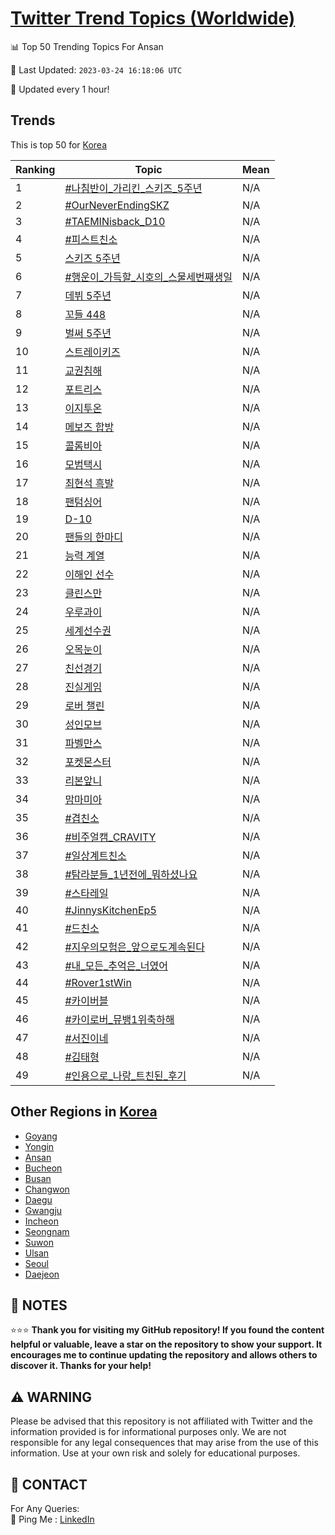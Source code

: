 [Twitter Trend Topics (Worldwide)](https://github.com/ErcinDedeoglu/Twitter-Trend-Topics)
==========


📊 Top 50 Trending Topics For Ansan

📆 Last Updated: `2023-03-24 16:18:06 UTC`

🔧 Updated every 1 hour!


## Trends

This is top 50 for [Korea](</Korea>)

| Ranking | Topic | Mean |
| ------- | ------------ | ------------ |
| 1 | [#나침반이_가리킨_스키즈_5주년](http://twitter.com/search?q=%23%eb%82%98%ec%b9%a8%eb%b0%98%ec%9d%b4_%ea%b0%80%eb%a6%ac%ed%82%a8_%ec%8a%a4%ed%82%a4%ec%a6%88_5%ec%a3%bc%eb%85%84) | N/A |
| 2 | [#OurNeverEndingSKZ](http://twitter.com/search?q=%23OurNeverEndingSKZ) | N/A |
| 3 | [#TAEMINisback_D10](http://twitter.com/search?q=%23TAEMINisback_D10) | N/A |
| 4 | [#피스트친소](http://twitter.com/search?q=%23%ed%94%bc%ec%8a%a4%ed%8a%b8%ec%b9%9c%ec%86%8c) | N/A |
| 5 | [스키즈 5주년](http://twitter.com/search?q=%ec%8a%a4%ed%82%a4%ec%a6%88+5%ec%a3%bc%eb%85%84) | N/A |
| 6 | [#행운이_가득할_시호의_스물세번째생일](http://twitter.com/search?q=%23%ed%96%89%ec%9a%b4%ec%9d%b4_%ea%b0%80%eb%93%9d%ed%95%a0_%ec%8b%9c%ed%98%b8%ec%9d%98_%ec%8a%a4%eb%ac%bc%ec%84%b8%eb%b2%88%ec%a7%b8%ec%83%9d%ec%9d%bc) | N/A |
| 7 | [데뷔 5주년](http://twitter.com/search?q=%eb%8d%b0%eb%b7%94+5%ec%a3%bc%eb%85%84) | N/A |
| 8 | [꼬들 448](http://twitter.com/search?q=%ea%bc%ac%eb%93%a4+448) | N/A |
| 9 | [벌써 5주년](http://twitter.com/search?q=%eb%b2%8c%ec%8d%a8+5%ec%a3%bc%eb%85%84) | N/A |
| 10 | [스트레이키즈](http://twitter.com/search?q=%ec%8a%a4%ed%8a%b8%eb%a0%88%ec%9d%b4%ed%82%a4%ec%a6%88) | N/A |
| 11 | [교권침해](http://twitter.com/search?q=%ea%b5%90%ea%b6%8c%ec%b9%a8%ed%95%b4) | N/A |
| 12 | [포트리스](http://twitter.com/search?q=%ed%8f%ac%ed%8a%b8%eb%a6%ac%ec%8a%a4) | N/A |
| 13 | [이지투온](http://twitter.com/search?q=%ec%9d%b4%ec%a7%80%ed%88%ac%ec%98%a8) | N/A |
| 14 | [메보즈 합방](http://twitter.com/search?q=%eb%a9%94%eb%b3%b4%ec%a6%88+%ed%95%a9%eb%b0%a9) | N/A |
| 15 | [콜롬비아](http://twitter.com/search?q=%ec%bd%9c%eb%a1%ac%eb%b9%84%ec%95%84) | N/A |
| 16 | [모범택시](http://twitter.com/search?q=%eb%aa%a8%eb%b2%94%ed%83%9d%ec%8b%9c) | N/A |
| 17 | [최현석 흑발](http://twitter.com/search?q=%ec%b5%9c%ed%98%84%ec%84%9d+%ed%9d%91%eb%b0%9c) | N/A |
| 18 | [팬텀싱어](http://twitter.com/search?q=%ed%8c%ac%ed%85%80%ec%8b%b1%ec%96%b4) | N/A |
| 19 | [D-10](http://twitter.com/search?q=D-10) | N/A |
| 20 | [팬들의 한마디](http://twitter.com/search?q=%ed%8c%ac%eb%93%a4%ec%9d%98+%ed%95%9c%eb%a7%88%eb%94%94) | N/A |
| 21 | [능력 계열](http://twitter.com/search?q=%eb%8a%a5%eb%a0%a5+%ea%b3%84%ec%97%b4) | N/A |
| 22 | [이해인 선수](http://twitter.com/search?q=%ec%9d%b4%ed%95%b4%ec%9d%b8+%ec%84%a0%ec%88%98) | N/A |
| 23 | [클린스만](http://twitter.com/search?q=%ed%81%b4%eb%a6%b0%ec%8a%a4%eb%a7%8c) | N/A |
| 24 | [우루과이](http://twitter.com/search?q=%ec%9a%b0%eb%a3%a8%ea%b3%bc%ec%9d%b4) | N/A |
| 25 | [세계선수권](http://twitter.com/search?q=%ec%84%b8%ea%b3%84%ec%84%a0%ec%88%98%ea%b6%8c) | N/A |
| 26 | [오목눈이](http://twitter.com/search?q=%ec%98%a4%eb%aa%a9%eb%88%88%ec%9d%b4) | N/A |
| 27 | [친선경기](http://twitter.com/search?q=%ec%b9%9c%ec%84%a0%ea%b2%bd%ea%b8%b0) | N/A |
| 28 | [진실게임](http://twitter.com/search?q=%ec%a7%84%ec%8b%a4%ea%b2%8c%ec%9e%84) | N/A |
| 29 | [로버 챌린](http://twitter.com/search?q=%eb%a1%9c%eb%b2%84+%ec%b1%8c%eb%a6%b0) | N/A |
| 30 | [성인모브](http://twitter.com/search?q=%ec%84%b1%ec%9d%b8%eb%aa%a8%eb%b8%8c) | N/A |
| 31 | [파벨만스](http://twitter.com/search?q=%ed%8c%8c%eb%b2%a8%eb%a7%8c%ec%8a%a4) | N/A |
| 32 | [포켓몬스터](http://twitter.com/search?q=%ed%8f%ac%ec%bc%93%eb%aa%ac%ec%8a%a4%ed%84%b0) | N/A |
| 33 | [리본앞니](http://twitter.com/search?q=%eb%a6%ac%eb%b3%b8%ec%95%9e%eb%8b%88) | N/A |
| 34 | [맘마미아](http://twitter.com/search?q=%eb%a7%98%eb%a7%88%eb%af%b8%ec%95%84) | N/A |
| 35 | [#겹친소](http://twitter.com/search?q=%23%ea%b2%b9%ec%b9%9c%ec%86%8c) | N/A |
| 36 | [#비주얼캠_CRAVITY](http://twitter.com/search?q=%23%eb%b9%84%ec%a3%bc%ec%96%bc%ec%ba%a0_CRAVITY) | N/A |
| 37 | [#일상계트친소](http://twitter.com/search?q=%23%ec%9d%bc%ec%83%81%ea%b3%84%ed%8a%b8%ec%b9%9c%ec%86%8c) | N/A |
| 38 | [#탐라분들_1년전에_뭐하셨나요](http://twitter.com/search?q=%23%ed%83%90%eb%9d%bc%eb%b6%84%eb%93%a4_1%eb%85%84%ec%a0%84%ec%97%90_%eb%ad%90%ed%95%98%ec%85%a8%eb%82%98%ec%9a%94) | N/A |
| 39 | [#스타레일](http://twitter.com/search?q=%23%ec%8a%a4%ed%83%80%eb%a0%88%ec%9d%bc) | N/A |
| 40 | [#JinnysKitchenEp5](http://twitter.com/search?q=%23JinnysKitchenEp5) | N/A |
| 41 | [#드친소](http://twitter.com/search?q=%23%eb%93%9c%ec%b9%9c%ec%86%8c) | N/A |
| 42 | [#지우의모험은_앞으로도계속된다](http://twitter.com/search?q=%23%ec%a7%80%ec%9a%b0%ec%9d%98%eb%aa%a8%ed%97%98%ec%9d%80_%ec%95%9e%ec%9c%bc%eb%a1%9c%eb%8f%84%ea%b3%84%ec%86%8d%eb%90%9c%eb%8b%a4) | N/A |
| 43 | [#내_모든_추억은_너였어](http://twitter.com/search?q=%23%eb%82%b4_%eb%aa%a8%eb%93%a0_%ec%b6%94%ec%96%b5%ec%9d%80_%eb%84%88%ec%98%80%ec%96%b4) | N/A |
| 44 | [#Rover1stWin](http://twitter.com/search?q=%23Rover1stWin) | N/A |
| 45 | [#카이버블](http://twitter.com/search?q=%23%ec%b9%b4%ec%9d%b4%eb%b2%84%eb%b8%94) | N/A |
| 46 | [#카이로버_뮤뱅1위축하해](http://twitter.com/search?q=%23%ec%b9%b4%ec%9d%b4%eb%a1%9c%eb%b2%84_%eb%ae%a4%eb%b1%851%ec%9c%84%ec%b6%95%ed%95%98%ed%95%b4) | N/A |
| 47 | [#서진이네](http://twitter.com/search?q=%23%ec%84%9c%ec%a7%84%ec%9d%b4%eb%84%a4) | N/A |
| 48 | [#김태형](http://twitter.com/search?q=%23%ea%b9%80%ed%83%9c%ed%98%95) | N/A |
| 49 | [#인용으로_나랑_트친된_후기](http://twitter.com/search?q=%23%ec%9d%b8%ec%9a%a9%ec%9c%bc%eb%a1%9c_%eb%82%98%eb%9e%91_%ed%8a%b8%ec%b9%9c%eb%90%9c_%ed%9b%84%ea%b8%b0) | N/A |



## Other Regions in [Korea](</Korea>)

* [Goyang](</Korea/Goyang.md>)
* [Yongin](</Korea/Yongin.md>)
* [Ansan](</Korea/Ansan.md>)
* [Bucheon](</Korea/Bucheon.md>)
* [Busan](</Korea/Busan.md>)
* [Changwon](</Korea/Changwon.md>)
* [Daegu](</Korea/Daegu.md>)
* [Gwangju](</Korea/Gwangju.md>)
* [Incheon](</Korea/Incheon.md>)
* [Seongnam](</Korea/Seongnam.md>)
* [Suwon](</Korea/Suwon.md>)
* [Ulsan](</Korea/Ulsan.md>)
* [Seoul](</Korea/Seoul.md>)
* [Daejeon](</Korea/Daejeon.md>)



## 📝 NOTES

⭐⭐⭐ **Thank you for visiting my GitHub repository! If you found the content helpful or valuable, leave a star on the repository to show your support. It encourages me to continue updating the repository and allows others to discover it. Thanks for your help!**


## ⚠️ WARNING

Please be advised that this repository is not affiliated with Twitter and the information provided is for informational purposes only. We are not responsible for any legal consequences that may arise from the use of this information. Use at your own risk and solely for educational purposes.


## 📨 CONTACT

 For Any Queries:  
            🏓 Ping Me : [LinkedIn](https://www.linkedin.com/in/ercindedeoglu/)
